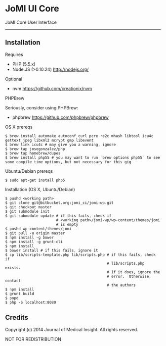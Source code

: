 JoMI UI Core
=======

JoMI Core User Interface

--------
Installation
------------

Requires
+ PHP (5.5.x)
+ Node.JS (>0.10.24) <http://nodejs.org/>

Optional
+ nvm <https://github.com/creationix/nvm>

PHPBrew

Seriously, consider using PHPBrew:
+ phpbrew <https://github.com/phpbrew/phpbrew>

OS X prereqs

    $ brew install automake autoconf curl pcre re2c mhash libtool icu4c gettext jpeg libxml2 mcrypt gmp libevent
    $ brew link icu4c # may give you a warning, ignore
    $ brew tap josegonzalez/php
    $ brew tap homebrew/dupes
    $ brew install php55 # you may want to run `brew options php55` to see some compile time options, but not necessary for this gig

Ubuntu/Debian prereqs


    $ sudo apt-get install php5


Installation (OS X, Ubuntu/Debian)

    $ pushd <working path>
    $ git clone git@bitbucket.org:jomi_ci/jomi-wp.git
    $ git checkout master
    $ git submodule init
    $ git submodule update # if this fails, check if 
                           # <working path>/jomi-wp/wp-content/themes/jomi
                           # is empty
    $ pushd wp-content/themes/jomi
    $ git pull -u origin master
    $ npm install -g bower
    $ npm install -g grunt-cli
    $ npm install
    $ bower install # if this fails, ignore it
    $ cp lib/scripts-template.php lib/scripts.php # if this fails, check if
                                                  # lib/scripts.php exists.
                                                  # If it does, ignore the
                                                  # error.  Otherwise, contact
                                                  # the authors
    $ npm install
    $ grunt build
    $ popd
    $ php -S localhost:8080


Credits
-------

Copyright (c) 2014 Journal of Medical Insight.
All rights reserved.

NOT FOR REDISTRIBUTION
